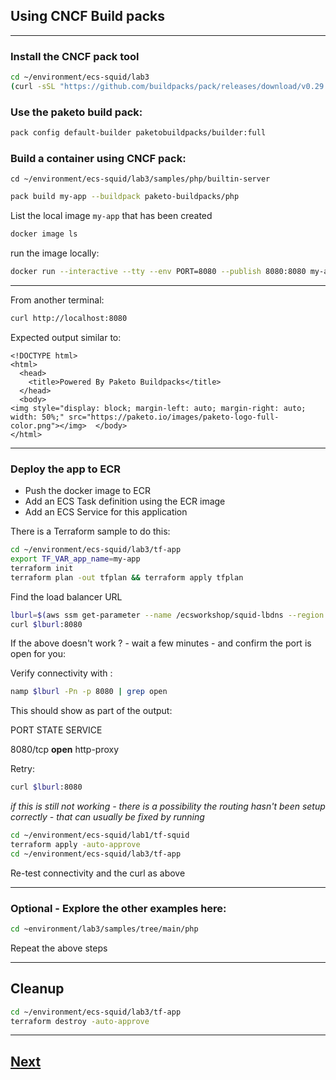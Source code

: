 
## Using CNCF Build packs

----

### Install the CNCF pack tool

```bash
cd ~/environment/ecs-squid/lab3
(curl -sSL "https://github.com/buildpacks/pack/releases/download/v0.29.0/pack-v0.29.0-linux.tgz" | sudo tar -C /usr/local/bin/ --no-same-owner -xzv pack)
```

### Use the paketo build pack:

```bash
pack config default-builder paketobuildpacks/builder:full
```

### Build a container using CNCF pack:

```
cd ~/environment/ecs-squid/lab3/samples/php/builtin-server
```


```bash
pack build my-app --buildpack paketo-buildpacks/php
```

List the local image `my-app` that has been created

```bash
docker image ls
```

run the image locally:


```bash
docker run --interactive --tty --env PORT=8080 --publish 8080:8080 my-app
```

----

From another terminal:

```bash
curl http://localhost:8080
```

Expected output similar to:

```
<!DOCTYPE html>
<html>
  <head>
    <title>Powered By Paketo Buildpacks</title>
  </head>
  <body>
<img style="display: block; margin-left: auto; margin-right: auto; width: 50%;" src="https://paketo.io/images/paketo-logo-full-color.png"></img>  </body>
</html>
```


-----------


### Deploy the app to ECR

- Push the docker image to ECR
- Add an ECS Task definition using the ECR image
- Add an ECS Service for this application 


There is a Terraform sample to do this:

```bash
cd ~/environment/ecs-squid/lab3/tf-app
export TF_VAR_app_name=my-app
terraform init
terraform plan -out tfplan && terraform apply tfplan

```


Find the load balancer URL

```bash
lburl=$(aws ssm get-parameter --name /ecsworkshop/squid-lbdns --region eu-west-1 --query Parameter.Value --output text)
curl $lburl:8080
```

If the above doesn't work ? - wait a few minutes - and confirm the port is open for you:

Verify connectivity with :

```bash
namp $lburl -Pn -p 8080 | grep open
```

This should show as part of the output:

PORT     STATE SERVICE

8080/tcp **open**  http-proxy

Retry:

```bash
curl $lburl:8080
```

*if this is still not working - there is a possibility the routing hasn't been setup correctly - that can usually be fixed by running*

```bash
cd ~/environment/ecs-squid/lab1/tf-squid
terraform apply -auto-approve
cd ~/environment/ecs-squid/lab3/tf-app
```

Re-test connectivity and the curl as above


-------


### Optional - Explore the other examples here:

```bash
cd ~environment/lab3/samples/tree/main/php
```


Repeat the above steps


-----



## Cleanup

```bash
cd ~/environment/ecs-squid/lab3/tf-app
terraform destroy -auto-approve

```

---

## [Next](./WRAPUP.md)





